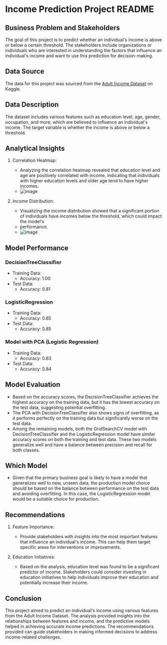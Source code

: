 # Income Prediction Project README

## Business Problem and Stakeholders
The goal of this project is to predict whether an individual's income is above or below a certain threshold. The stakeholders include organizations or individuals who are interested in understanding the factors that influence an individual's income and want to use this prediction for decision-making.

## Data Source
The data for this project was sourced from the [Adult Income Dataset](https://www.kaggle.com/datasets/wenruliu/adult-income-dataset) on Kaggle.

## Data Description
The dataset includes various features such as education level, age, gender, occupation, and more, which are believed to influence an individual's income. The target variable is whether the income is above or below a threshold.

## Analytical Insights
1. Correlation Heatmap:
   - Analyzing the correlation heatmap revealed that education level and age are positively correlated with income, indicating that individuals with higher education levels and older age tend to have higher incomes.
   - ![image](https://github.com/uday-routhu/models/assets/24350354/94c73364-8c23-4851-a0c3-4e5b1bbcb36b)


2. Income Distribution:
   - Visualizing the income distribution showed that a significant portion of individuals have incomes below the threshold, which could impact the model's
   - performance.
   - ![image](https://github.com/uday-routhu/models/assets/24350354/c5ca12dc-5dc5-4eb1-9eb4-9b2be904c193)


## Model Performance
### DecisionTreeClassifier
- Training Data:
  - Accuracy: 1.00
- Test Data:
  - Accuracy: 0.81

### LogisticRegression
- Training Data:
  - Accuracy: 0.85
- Test Data:
  - Accuracy: 0.85

### Model with PCA (Logistic Regression)
- Training Data:
  - Accuracy: 0.83
- Test Data:
  - Accuracy: 0.84

## Model Evaluation
- Based on the accuracy scores, the DecisionTreeClassifier achieves the highest accuracy on the training data, but it has the lowest accuracy on the test data, suggesting potential overfitting. 
- The PCA with DecisionTreeClassifier also shows signs of overfitting, as it performs perfectly on the training data but significantly worse on the test data.
- Among the remaining models, both the GridSearchCV model with DecisionTreeClassifier and the LogisticRegression model have similar accuracy scores on both the training and test data. These two models generalize well and have a balance between precision and recall for both classes.
  
## Which Model
- Given that the primary business goal is likely to have a model that generalizes well to new, unseen data, the production model choice should be based on the balance between performance on the test data and avoiding overfitting. In this case, the LogisticRegression model would be a suitable choice for production.

## Recommendations
1. Feature Importance:
   - Provide stakeholders with insights into the most important features that influence an individual's income. This can help them target specific areas for interventions or improvements.

2. Education Initiatives:
   - Based on the analysis, education level was found to be a significant predictor of income. Stakeholders could consider investing in education initiatives to help individuals improve their education and potentially increase their income.

## Conclusion
This project aimed to predict an individual's income using various features from the Adult Income Dataset. The analysis provided insights into the relationships between features and income, and the predictive models helped in achieving accurate income predictions. The recommendations provided can guide stakeholders in making informed decisions to address income-related challenges.


